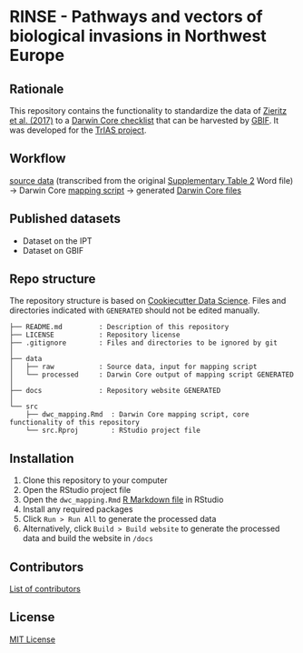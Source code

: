 # RINSE - Pathways and vectors of biological invasions in Northwest Europe

## Rationale

This repository contains the functionality to standardize the data of [Zieritz et al. (2017)](https://doi.org/10.1007/s10530-016-1278-z) to a [Darwin Core checklist](https://www.gbif.org/dataset-classes) that can be harvested by [GBIF](http://www.gbif.org). It was developed for the [TrIAS project](http://trias-project.be).

## Workflow

[source data](https://github.com/trias-project/rinse-pathways-checklist/blob/master/data/raw/copy_of_10530_2016_1278_MOESM2_ESM.xlsx) (transcribed from the original [Supplementary Table 2](https://static-content.springer.com/esm/art%3A10.1007%2Fs10530-016-1278-z/MediaObjects/10530_2016_1278_MOESM2_ESM.docx) Word file) → Darwin Core [mapping script](http://trias-project.github.io/rinse-pathways-checklist/dwc_mapping.html) → generated [Darwin Core files](https://github.com/trias-project/rinse-pathways-checklist/blob/master/data/processed)

## Published datasets

* Dataset on the IPT
* Dataset on GBIF

## Repo structure

The repository structure is based on [Cookiecutter Data Science](http://drivendata.github.io/cookiecutter-data-science/). Files and directories indicated with `GENERATED` should not be edited manually.

```
├── README.md         : Description of this repository
├── LICENSE           : Repository license
├── .gitignore        : Files and directories to be ignored by git
│
├── data
│   ├── raw           : Source data, input for mapping script
│   └── processed     : Darwin Core output of mapping script GENERATED
│
├── docs              : Repository website GENERATED
│
└── src
    ├── dwc_mapping.Rmd  : Darwin Core mapping script, core functionality of this repository
    └── src.Rproj        : RStudio project file
```

## Installation

1. Clone this repository to your computer
2. Open the RStudio project file
3. Open the `dwc_mapping.Rmd` [R Markdown file](https://rmarkdown.rstudio.com/) in RStudio
4. Install any required packages
5. Click `Run > Run All` to generate the processed data
6. Alternatively, click `Build > Build website` to generate the processed data and build the website in `/docs`

## Contributors

[List of contributors](https://github.com/trias-project/rinse-pathways-checklist/contributors)

## License

[MIT License](https://github.com/trias-project/rinse-pathways-checklist/blob/master/LICENSE)
